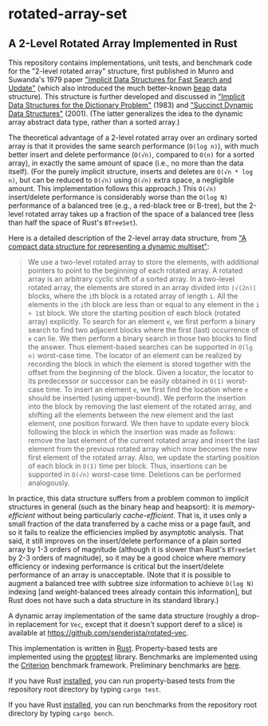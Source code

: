 # rotated-array-set

## A 2-Level Rotated Array Implemented in Rust
This repository contains implementations, unit tests, and benchmark code for the "2-level rotated array" structure, first published in Munro and Suwanda's 1979 paper <a href="https://doi.org/10.1016%2F0022-0000%2880%2990037-9">"Implicit Data Structures for Fast Search and Update"</a> (which also introduced the much better-known <a href="https://en.wikipedia.org/wiki/Beap">beap</a> data structure). This structure is further developed and discussed in <a href="https://doi.org/10.1145/322358.322364">"Implicit Data Structures for the Dictionary Problem"</a> (1983) and <a href="http://dl.acm.org/citation.cfm?id=645933.673366">"Succinct Dynamic Data Structures"</a> (2001). (The latter generalizes the idea to the dynamic array abstract data type, rather than a sorted array.)

The theoretical advantage of a 2-level rotated array over an ordinary sorted array is that it provides the same search performance (`O(log n)`), with much better insert and delete performance (`O(√n)`, compared to `O(n)` for a sorted array), in exactly the same amount of space (i.e., no more than the data itself). (For the purely implicit structure, inserts and deletes are `O(√n * log n)`, but can be reduced to `O(√n)` using `O(√n)` extra space, a negligible amount. This implementation follows this approach.) This `O(√n)` insert/delete performance is considerably worse than the `O(log N)` performance of a balanced tree (e.g., a red-black tree or B-tree), but the 2-level rotated array takes up a fraction of the space of a balanced tree (less than half the space of Rust's `BTreeSet`).

Here is a detailed description of the 2-level array data structure, from <a href=https://doi.org/10.1016/j.ipl.2010.08.007>"A compact data structure for representing a dynamic multiset"</a>:

> We use a two-level rotated array to store the elements, with additional
> pointers to point to the beginning of each rotated array. A rotated array
> is an arbitrary cyclic shift of a sorted array. In a two-level rotated
> array, the elements are stored in an array divided into `⌈√(2n)⌉`
> blocks, where the `i`th block is a rotated array of length `i`. All the
> elements in the `i`th block are less than or equal to any element in the
> `i + 1`st block. We store the starting position of each block (rotated
> array) explicitly. To search for an element `e`, we first perform a binary
> search to find two adjacent blocks where the first (last) occurrence
> of `e` can lie. We then perform a binary search in those two blocks to
> find the answer. Thus element-based searches can be supported in `O(lg n)`
> worst-case time. The locator of an element can be realized by recording
> the block in which the element is stored together with the offset from the
> beginning of the block. Given a locator, the locator to its predecessor
> or successor can be easily obtained in `O(1)` worst-case time.  To insert
> an element `e`, we first find the location where `e` should be inserted (using
> upper-bound). We perform the insertion into the block by removing the last
> element of the rotated array, and shifting all the elements between the
> new element and the last element, one position forward. We then have to
> update every block following the block in which the insertion was made as
> follows: remove the last element of the current rotated array and insert
> the last element from the previous rotated array which now becomes the new
> first element of the rotated array. Also, we update the starting position
> of each block in `O(1)` time per block. Thus, insertions can be supported
> in `O(√n)` worst-case time. Deletions can be performed analogously.

In practice, this data structure suffers from a problem common to implicit structures in general (such as the binary heap and heapsort): it is *memory-efficient* without being particularly *cache-efficient*. That is, it uses only a small fraction of the data transferred by a cache miss or a page fault, and so it fails to realize the efficiencies implied by asymptotic analysis. That said, it still improves on the insert/delete performance of a plain sorted array by 1-3 orders of magnitude (although it is slower than Rust's `BTreeSet` by 2-3 orders of magnitude), so it may be a good choice where memory efficiency or indexing performance is critical but the insert/delete performance of an array is unacceptable. (Note that it is possible to augment a balanced tree with subtree size information to achieve `O(log N)` indexing [and weight-balanced trees already contain this information], but Rust does not have such a data structure in its standard library.)

A dynamic array implementation of the same data structure (roughly a drop-in replacement for `Vec`, except that it doesn't support deref to a slice) is available at https://github.com/senderista/rotated-vec.

This implementation is written in [Rust](https://www.rust-lang.org/). Property-based tests are implemented using the [proptest](https://proptest-rs.github.io/proptest/intro.html) library. Benchmarks are implemented using the <a href="https://github.com/bheisler/criterion.rs">Criterion</a> benchmark framework. Preliminary benchmarks are <a href="https://github.com/senderista/rotated-array-set/wiki/Benchmarks">here</a>.

If you have Rust [installed](https://www.rust-lang.org/tools/install), you can run property-based tests from the repository root directory by typing `cargo test`.

If you have Rust [installed](https://www.rust-lang.org/tools/install), you can run benchmarks from the repository root directory by typing `cargo bench`.
